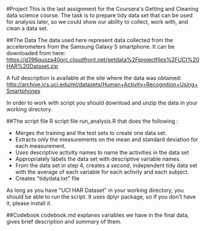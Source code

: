 #Project
This is the last assignment for the Coursera's Getting and Cleaning data science course. The task is to prepare tidy data set that can be used for analysis later, so we could show our ability to collect, work with, and clean a data set.

##The Data
The data used here represent data collected from the accelerometers from the Samsung Galaxy S smartphone. It can be downloaded from here:
https://d396qusza40orc.cloudfront.net/getdata%2Fprojectfiles%2FUCI%20HAR%20Dataset.zip

A full description is available at the site where the data was obtained:
http://archive.ics.uci.edu/ml/datasets/Human+Activity+Recognition+Using+Smartphones

In order to work with script you should download and unzip the data in your working directory.

##The script file
 R script file run_analysis.R that does the following :

* Merges the training and the test sets to create one data set.
* Extracts only the measurements on the mean and standard deviation for each measurement.
* Uses descriptive activity names to name the activities in the data set
* Appropriately labels the data set with descriptive variable names.
* From the data set in step 4, creates a second, independent tidy data set with the average of each variable for each activity and each subject.
* Creates "tidydata.txt" file

As long as you have "UCI HAR Dataset" in your working directory, you should be able to run the script. It uses dplyr package, so if you don't have it, please install it.

##Codebook 
codebook.md explanes variables we have in the final data, gives brief description and summary of them.
